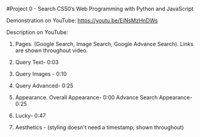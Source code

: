 #Project 0 - Search
CS50’s Web Programming with Python and JavaScript

Demonstration on YouTube: https://youtu.be/EiNsMzHnDWs

Description on YouTube: 

1) Pages. (Google Search, Image Search, Google Advance Search). Links are shown throughout video.

2) Query Text- 0:03
3) Query Images - 0:10
4) Query Advanced- 0:25
5) Appearance.
Overall Appearance- 0:00
Advance Search Appearance- 0:25

6) Lucky- 0:47

7) Aesthetics - (styling doesn't need a timestamp; shown throughout)
